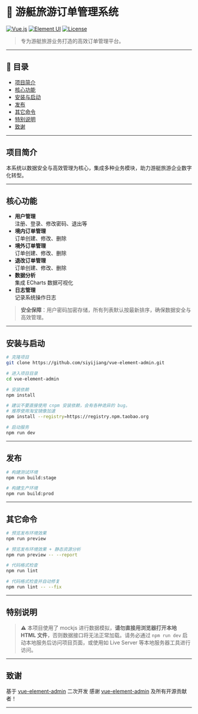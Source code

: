 # 🚤 游艇旅游订单管理系统

[![Vue.js](https://img.shields.io/badge/Vue-2.6.14-brightgreen.svg)](https://vuejs.org/)
[![Element UI](https://img.shields.io/badge/Element--UI-2.15.6-blue.svg)](https://element.eleme.io/)
[![License](https://img.shields.io/badge/license-MIT-blue.svg)](LICENSE)

> 专为游艇旅游业务打造的高效订单管理平台。

---

## 📑 目录

- [项目简介](#项目简介)
- [核心功能](#核心功能)
- [安装与启动](#安装与启动)
- [发布](#发布)
- [其它命令](#其它命令)
- [特别说明](#特别说明)
- [致谢](#致谢)

---

## 项目简介

本系统以数据安全与高效管理为核心，集成多种业务模块，助力游艇旅游企业数字化转型。

---

## 核心功能

- **用户管理**  
  注册、登录、修改密码、退出等
- **境内订单管理**  
  订单创建、修改、删除
- **境外订单管理**  
  订单创建、修改、删除
- **退改订单管理**  
  订单创建、修改、删除
- **数据分析**  
  集成 ECharts 数据可视化
- **日志管理**  
  记录系统操作日志

> **安全保障**：用户密码加密存储，所有列表默认按最新排序，确保数据安全与高效管理。

---

## 安装与启动

```bash
# 克隆项目
git clone https://github.com/siyijiang/vue-element-admin.git

# 进入项目目录
cd vue-element-admin

# 安装依赖
npm install

# 建议不要直接使用 cnpm 安装依赖，会有各种诡异的 bug。
# 推荐使用淘宝镜像加速
npm install --registry=https://registry.npm.taobao.org

# 启动服务
npm run dev
```

---

## 发布

```bash
# 构建测试环境
npm run build:stage

# 构建生产环境
npm run build:prod
```

---

## 其它命令

```bash
# 预览发布环境效果
npm run preview

# 预览发布环境效果 + 静态资源分析
npm run preview -- --report

# 代码格式检查
npm run lint

# 代码格式检查并自动修复
npm run lint -- --fix
```

---

## 特别说明

> ⚠️ 本项目使用了 mockjs 进行数据模拟，**请勿直接用浏览器打开本地 HTML 文件**，否则数据接口将无法正常加载。请务必通过 `npm run dev` 启动本地服务后访问项目页面，或使用如 Live Server 等本地服务器工具进行访问。

---

## 致谢
基于 [vue-element-admin](https://github.com/PanJiaChen/vue-element-admin) 二次开发
感谢 [vue-element-admin](https://github.com/PanJiaChen/vue-element-admin) 及所有开源贡献者！

---
